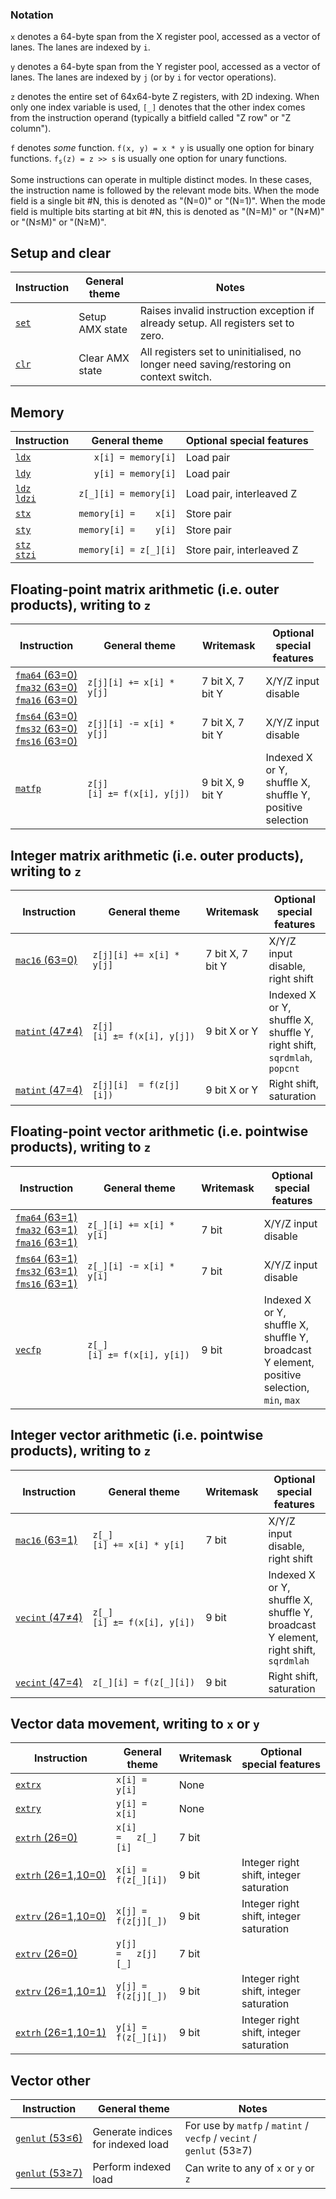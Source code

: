 ### Notation

`x` denotes a 64-byte span from the X register pool, accessed as a vector of lanes. The lanes are indexed by `i`.

`y` denotes a 64-byte span from the Y register pool, accessed as a vector of lanes. The lanes are indexed by `j` (or by `i` for vector operations).

`z` denotes the entire set of 64x64-byte Z registers, with 2D indexing. When only one index variable is used, `[_]` denotes that the other index comes from the instruction operand (typically a bitfield called "Z row" or "Z column").

`f` denotes _some_ function. `f(x, y) = x * y` is usually one option for binary functions. <code>f<sub>s</sub>(z) = z &gt;&gt; s</code> is usually one option for unary functions.

Some instructions can operate in multiple distinct modes. In these cases, the instruction name is followed by the relevant mode bits. When the mode field is a single bit #N, this is denoted as "(N=0)" or "(N=1)". When the mode field is multiple bits starting at bit #N, this is denoted as "(N=M)" or "(N≠M)" or "(N≤M)" or "(N≥M)".

## Setup and clear

|Instruction|General theme|Notes|
|---|---|---|
|[`set`](setclr.md)|Setup AMX state|Raises invalid instruction exception if already setup. All registers set to zero.|
|[`clr`](setclr.md)|Clear AMX state|All registers set to uninitialised, no longer need saving/restoring on context switch.|

## Memory

|Instruction|General theme|Optional special features|
|---|---|---|
|[`ldx`](ldst.md)|<code>&nbsp;&nbsp;&nbsp;x[i] = memory[i]</code>|Load pair|
|[`ldy`](ldst.md)|<code>&nbsp;&nbsp;&nbsp;y[i] = memory[i]</code>|Load pair|
|[`ldz`](ldst.md)<br/>[`ldzi`](ldst.md)|`z[_][i] = memory[i]`|Load pair, interleaved Z|
|[`stx`](ldst.md)|<code>memory[i] =&nbsp;&nbsp;&nbsp;&nbsp;x[i]</code>|Store pair|
|[`sty`](ldst.md)|<code>memory[i] =&nbsp;&nbsp;&nbsp;&nbsp;y[i]</code>|Store pair|
|[`stz`](ldst.md)<br/>[`stzi`](ldst.md)|`memory[i] = z[_][i]`|Store pair, interleaved Z|

## Floating-point matrix arithmetic (i.e. outer products), writing to `z`

|Instruction|General theme|Writemask|Optional special features|
|---|---|---|---|
|[`fma64`&nbsp;(63=0)](fma.md)<br/>[`fma32`&nbsp;(63=0)](fma.md)<br/>[`fma16`&nbsp;(63=0)](fma.md)|`z[j][i] += x[i] * y[j]`|7 bit X, 7 bit Y|X/Y/Z input disable|
|[`fms64`&nbsp;(63=0)](fms.md)<br/>[`fms32`&nbsp;(63=0)](fms.md)<br/>[`fms16`&nbsp;(63=0)](fms.md)|`z[j][i] -= x[i] * y[j]`|7 bit X, 7 bit Y|X/Y/Z input disable|
|[`matfp`](matfp.md)|<code>z[j][i]&nbsp;±=&nbsp;f(x[i],&nbsp;y[j])</code>|9 bit X, 9 bit Y|Indexed X or Y, shuffle X, shuffle Y,<br/>positive selection|

## Integer matrix arithmetic (i.e. outer products), writing to `z`

|Instruction|General theme|Writemask|Optional special features|
|---|---|---|---|
|[`mac16`&nbsp;(63=0)](mac16.md)|`z[j][i] += x[i] * y[j]`|7 bit X, 7 bit Y|X/Y/Z input disable, right shift|
|[`matint`&nbsp;(47≠4)](matint.md)|<code>z[j][i]&nbsp;±=&nbsp;f(x[i],&nbsp;y[j])</code>|9 bit X or Y|Indexed X or Y, shuffle X, shuffle Y,<br/>right shift, `sqrdmlah`, `popcnt`|
|[`matint`&nbsp;(47=4)](matint.md)|<code>z[j][i]&nbsp;&nbsp;=&nbsp;f(z[j][i])</code>|9 bit X or Y|Right shift, saturation|

## Floating-point vector arithmetic (i.e. pointwise products), writing to `z`

|Instruction|General theme|Writemask|Optional special features|
|---|---|---|---|
|[`fma64`&nbsp;(63=1)](fma.md)<br/>[`fma32`&nbsp;(63=1)](fma.md)<br/>[`fma16`&nbsp;(63=1)](fma.md)|`z[_][i] += x[i] * y[i]`|7 bit|X/Y/Z input disable|
|[`fms64`&nbsp;(63=1)](fms.md)<br/>[`fms32`&nbsp;(63=1)](fms.md)<br/>[`fms16`&nbsp;(63=1)](fms.md)|`z[_][i] -= x[i] * y[i]`|7 bit|X/Y/Z input disable|
|[`vecfp`](vecfp.md)|<code>z[_][i]&nbsp;±=&nbsp;f(x[i],&nbsp;y[i])</code>|9 bit|Indexed X or Y, shuffle X, shuffle Y,<br/>broadcast Y element,<br/>positive selection, `min`, `max`|

## Integer vector arithmetic (i.e. pointwise products), writing to `z`

|Instruction|General theme|Writemask|Optional special features|
|---|---|---|---|
|[`mac16`&nbsp;(63=1)](mac16.md)|<code>z[_][i]&nbsp;+=&nbsp;x[i]&nbsp;*&nbsp;y[i]</code>|7 bit|X/Y/Z input disable, right shift|
|[`vecint`&nbsp;(47≠4)](vecint.md)|<code>z[_][i]&nbsp;±=&nbsp;f(x[i],&nbsp;y[i])</code>|9 bit|Indexed X or Y, shuffle X, shuffle Y,<br/>broadcast Y element, right shift, `sqrdmlah`|
|[`vecint`&nbsp;(47=4)](vecint.md)|<code>z[\_][i]&nbsp;=&nbsp;f(z[\_][i])</code>|9 bit|Right shift, saturation|

## Vector data movement, writing to `x` or `y`

|Instruction|General theme|Writemask|Optional special features|
|---|---|---|---|
|[`extrx`](extr_x.md)|`x[i] = y[i]`|None|
|[`extry`](extr_x.md)|`y[i] = x[i]`|None|
|[`extrh`&nbsp;(26=0)](extr_h.md)|<code>x[i] =&nbsp;&nbsp;&nbsp;z[_][i]&nbsp;</code>|7 bit|
|[`extrh`&nbsp;(26=1,10=0)](extr_h.md)|`x[i] = f(z[_][i])`|9 bit|Integer right shift, integer saturation|
|[`extrv`&nbsp;(26=1,10=0)](extr_v.md)|`x[j] = f(z[j][_])`|9 bit|Integer right shift, integer saturation|
|[`extrv`&nbsp;(26=0)](extr_v.md)|<code>y[j] =&nbsp;&nbsp;&nbsp;z[j][_]&nbsp;</code>|7 bit|
|[`extrv`&nbsp;(26=1,10=1)](extr_v.md)|`y[j] = f(z[j][_])`|9 bit|Integer right shift, integer saturation|
|[`extrh`&nbsp;(26=1,10=1)](extr_h.md)|`y[i] = f(z[_][i])`|9 bit|Integer right shift, integer saturation|

## Vector other

|Instruction|General theme|Notes|
|---|---|---|
|[`genlut`&nbsp;(53≤6)](genlut.md)|Generate indices for indexed load|For use by `matfp` / `matint` / `vecfp` / `vecint` / `genlut`&nbsp;(53≥7)|
|[`genlut`&nbsp;(53≥7)](genlut.md)|Perform indexed load|Can write to any of `x` or `y` or `z`|
